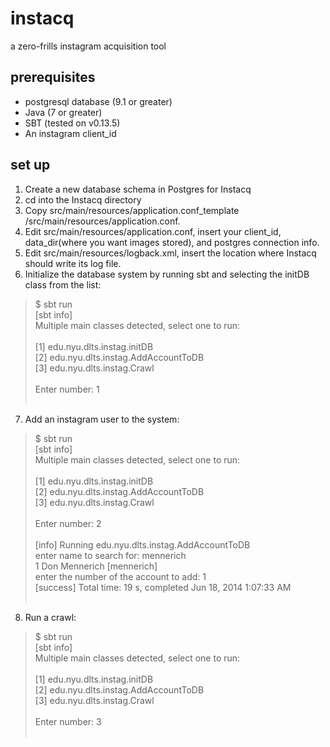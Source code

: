 instacq
=======
a zero-frills instagram acquisition tool

prerequisites 
-------------

* postgresql database (9.1 or greater)
* Java (7 or greater)
* SBT (tested on v0.13.5)
* An instagram client_id


set up
------
1. Create a new database schema in Postgres for Instacq
2. cd into the Instacq directory
3. Copy src/main/resources/application.conf_template /src/main/resources/application.conf.
4. Edit src/main/resources/application.conf, insert your client_id, data_dir(where you want images stored), and postgres connection info.
5. Edit src/main/resources/logback.xml, insert the location where Instacq should write its log file.
6. Initialize the database system by running sbt and selecting the initDB class from the list:
> $ sbt run <br />
>  [sbt info]<br />
> Multiple main classes detected, select one to run:<br /><br />
>  [1] edu.nyu.dlts.instag.initDB<br />
>  [2] edu.nyu.dlts.instag.AddAccountToDB<br />
>  [3] edu.nyu.dlts.instag.Crawl<br /><br />
> Enter number: 1<br /><br />

7. Add an instagram user to the system:
> $ sbt run <br />
>  [sbt info]<br />
> Multiple main classes detected, select one to run:<br /><br />
>  [1] edu.nyu.dlts.instag.initDB<br />
>  [2] edu.nyu.dlts.instag.AddAccountToDB<br />
>  [3] edu.nyu.dlts.instag.Crawl<br /><br />
> Enter number: 2<br /><br />
>[info] Running edu.nyu.dlts.instag.AddAccountToDB<br />
>enter name to search for: mennerich<br />
>1       Don Mennerich [mennerich]<br />
>enter the number of the account to add: 1<br />
>[success] Total time: 19 s, completed Jun 18, 2014 1:07:33 AM<br /><br />

8. Run a crawl:
> $ sbt run <br />
>  [sbt info]<br />
> Multiple main classes detected, select one to run:<br /><br />
>  [1] edu.nyu.dlts.instag.initDB<br />
>  [2] edu.nyu.dlts.instag.AddAccountToDB<br />
>  [3] edu.nyu.dlts.instag.Crawl<br /><br />
> Enter number: 3<br /><br />
